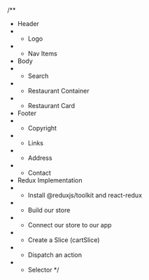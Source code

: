 
/**
 * Header
 *  - Logo
 *  - Nav Items
 * Body
 *  - Search
 *  - Restaurant Container
 *    - Restaurant Card
 * Footer
 *  - Copyright
 *  - Links
 *  - Address
 *  - Contact
 * Redux Implementation
 *  - Install @reduxjs/toolkit and react-redux
 *  - Build our store
 *  - Connect our store to our app
 *  - Create a Slice (cartSlice)
 *  - Dispatch an action
 *  - Selector
 */